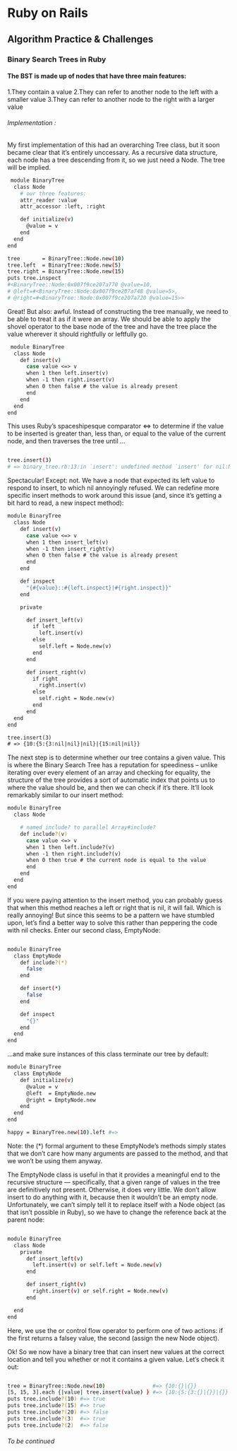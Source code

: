 # Ruby on Rails 
## Algorithm Practice & Challenges
### Binary Search Trees in Ruby
#### The BST is made up of nodes that have three main features:
 1.They contain a value
 2.They can refer to another node to the left with a smaller value
 3.They can refer to another node to the right with a larger value
###### Implementation :
 My first implementation of this had an overarching Tree class, but it soon became clear that it’s entirely unccessary. As a 
 recursive data structure, each node has a tree descending from it, so we just need a Node. The tree will be implied.

```bash
 module BinaryTree
  class Node
    # our three features:
    attr_reader :value
    attr_accessor :left, :right

    def initialize(v)
      @value = v
    end
  end
end

tree       = BinaryTree::Node.new(10)
tree.left  = BinaryTree::Node.new(5)
tree.right = BinaryTree::Node.new(15)
puts tree.inspect
#<BinaryTree::Node:0x007f9ce207a770 @value=10, 
# @left=#<BinaryTree::Node:0x007f9ce207a748 @value=5>, 
# @right=#<BinaryTree::Node:0x007f9ce207a720 @value=15>>
```

Great! But also: awful. Instead of constructing the tree manually, we need to be able to treat it as if it were an array. We should be able to apply the shovel operator to the base node of the tree and have the tree place the value wherever it should rightfully or leftfully go.

```bash
 module BinaryTree
  class Node
    def insert(v)
      case value <=> v
      when 1 then left.insert(v)
      when -1 then right.insert(v)
      when 0 then false # the value is already present
      end
    end
  end
end
```

This uses Ruby’s spaceshipesque comparator <=> to determine if the value to be inserted is greater than, less than, or equal to the value of the current node, and then traverses the tree until …
 
```bash

tree.insert(3)
# => binary_tree.rb:13:in `insert': undefined method `insert' for nil:NilClass (NoMethodError)
```

Spectacular! Except: not. We have a node that expected its left value to respond to insert, to which nil annoyingly refused. We can redefine more specific insert methods to work around this issue (and, since it’s getting a bit hard to read, a new inspect method):

```bash
module BinaryTree
  class Node
    def insert(v)
      case value <=> v
      when 1 then insert_left(v)
      when -1 then insert_right(v)
      when 0 then false # the value is already present
      end
    end

    def inspect
      "{#{value}::#{left.inspect}|#{right.inspect}}"
    end

    private

      def insert_left(v)
        if left
          left.insert(v)
        else
          self.left = Node.new(v)
        end
      end

      def insert_right(v)
        if right
          right.insert(v)
        else
          self.right = Node.new(v)
        end
      end
  end
end

tree.insert(3)
# => {10:{5:{3:nil|nil}|nil}|{15:nil|nil}}
```
The next step is to determine whether our tree contains a given value. This is where the Binary Search Tree has a reputation for speediness – unlike iterating over every element of an array and checking for equality, the structure of the tree provides a sort of automatic index that points us to where the value should be, and then we can check if it’s there. It’ll look remarkably similar to our insert method:

```bash
module BinaryTree
  class Node

    # named include? to parallel Array#include?
    def include?(v)
      case value <=> v
      when 1 then left.include?(v)
      when -1 then right.include?(v)
      when 0 then true # the current node is equal to the value
      end
    end
  end
end
```
If you were paying attention to the insert method, you can probably guess that when this method reaches a left or right that is nil, it will fail. Which is really annoying! But since this seems to be a pattern we have stumbled upon, let’s find a better way to solve this rather than peppering the code with nil checks. Enter our second class, EmptyNode:

```bash

module BinaryTree
  class EmptyNode
    def include?(*)
      false
    end

    def insert(*)
      false
    end

    def inspect
      "{}"
    end
  end
end

```

…and make sure instances of this class terminate our tree by default:

```bash
module BinaryTree
  class EmptyNode
    def initialize(v)
      @value = v
      @left  = EmptyNode.new
      @right = EmptyNode.new
    end
  end
end

happy = BinaryTree.new(10).left #=> 

```
Note: the (*) formal argument to these EmptyNode’s methods simply states that we don’t care how many arguments are passed to the method, and that we won’t be using them anyway.

The EmptyNode class is useful in that it provides a meaningful end to the recursive structure — specifically, that a given range of values in the tree are definitively not present. Otherwise, it does very little. We don’t allow insert to do anything with it, because then it wouldn’t be an empty node. Unfortunately, we can’t simply tell it to replace itself with a Node object (as that isn’t possible in Ruby), so we have to change the reference back at the parent node:

```bash

module BinaryTree
  class Node
    private
      def insert_left(v)
        left.insert(v) or self.left = Node.new(v)
      end

      def insert_right(v)
        right.insert(v) or self.right = Node.new(v)
      end

  end
end

```

Here, we use the or control flow operator to perform one of two actions: if the first returns a falsey value, the second (assign the new Node object).

Ok! So we now have a binary tree that can insert new values at the correct location and tell you whether or not it contains a given value. Let’s check it out:

```bash

tree = BinaryTree::Node.new(10)               #=> {10:{}|{}}
[5, 15, 3].each {|value| tree.insert(value) } #=> {10:{5:{3:{}|{}}|{}}|{15:{}|{}}}
puts tree.include?(10) #=> true
puts tree.include?(15) #=> true
puts tree.include?(20) #=> false
puts tree.include?(3)  #=> true
puts tree.include?(2)  #=> false

```

###### To be continued